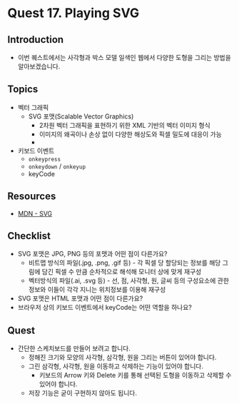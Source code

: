 # Quest 17. Playing SVG


## Introduction
* 이번 퀘스트에서는 사각형과 박스 모델 일색인 웹에서 다양한 도형을 그리는 방법을 알아보겠습니다.

## Topics
* 벡터 그래픽
  * SVG 포맷(Scalable Vector Graphics)
    - 2차원 벡터 그래픽을 표현하기 위한 XML 기반의 벡터 이미지 형식
    - 이미지의 왜곡이나 손상 없이 다양한 해상도와 픽셀 밀도에 대응이 가능
    -
* 키보드 이벤트
  * `onkeypress`
  * `onkeydown` / `onkeyup`
  * keyCode

## Resources
* [MDN - SVG](https://developer.mozilla.org/ko/docs/Web/SVG)

## Checklist
* SVG 포맷은 JPG, PNG 등의 포맷과 어떤 점이 다른가요?
    * 비트맵 방식의 파일(.jpg, .png, .gif 등) - 각 픽셀 당 할당되는 정보를 해당 그림에 담긴 픽셀 수 만큼 순차적으로 해석해 모니터 상에 맞게 재구성
    * 벡터방식의 파일(.ai, .svg 등) - 선, 점, 사각형, 원, 글씨 등의 구성요소에 관한 정보와 이들이 각각 지니는 위치정보를 이용해 재구성
* SVG 포맷은 HTML 포맷과 어떤 점이 다른가요?
* 브라우저 상의 키보드 이벤트에서 keyCode는 어떤 역할을 하나요?

## Quest
* 간단한 스케치보드를 만들어 보려고 합니다.
  * 정해진 크기와 모양의 사각형, 삼각형, 원을 그리는 버튼이 있어야 합니다.
  * 그린 삼각형, 사각형, 원을 이동하고 삭제하는 기능이 있어야 합니다.
    * 키보드의 Arrow 키와 Delete 키를 통해 선택된 도형을 이동하고 삭제할 수 있어야 합니다.
  * 저장 기능은 굳이 구현하지 않아도 됩니다.
